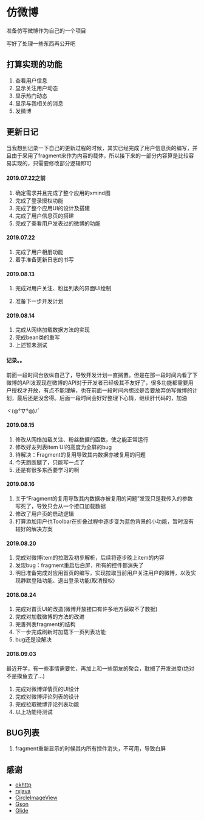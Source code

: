 # 仿微博
准备仿写微博作为自己的一个项目

写好了处理一些东西再公开吧


## 打算实现的功能
1. 查看用户信息
2. 显示关注用户动态
3. 显示热门动态
4. 显示与我相关的消息
5. 发微博



## 更新日记

当我想到记录一下自己的更新过程的时候，其实已经完成了用户信息页的编写，并且由于采用了fragment来作为内容的载体，所以接下来的一部分内容算是比较容易实现的，只需要修改部分逻辑即可



#### 2019.07.22之前

1. 确定需求并且完成了整个应用的xmind图
2. 完成了登录授权功能
3. 完成了整个应用UI的设计及搭建
4. 完成了用户信息页的搭建
5. 完成了查看用户发表过的微博的功能



#### 2019.07.22

1. 完成了用户相册功能
2. 着手准备更新日志的书写



#### 2019.08.13

1. 完成对用户关注、粉丝列表的界面UI绘制

2. 准备下一步开发计划



#### 2019.08.14

1. 完成从网络加载数据方法的实现
2. 完成bean类的重写
3. 上述暂未测试



#### 记录。。

前面一段时间台放纵自己了，导致开发计划一直搁置。但是在那一段时间内看了下微博的API发现现在微博的API对于开发者已经极其不友好了，很多功能都需要用户授权才开放，有点不能理解，也在前面一段时间内想过是否要放弃仿写微博的计划，最后还是没舍得。后面一段时间会好好整理下心情，继续肝代码的，加油

ヾ(◍°∇°◍)ﾉﾞ



#### 2019.08.15

1. 修改从网络加载关注、粉丝数据的函数，使之能正常运行
2. 修改好友列表item UI的高度为全屏的bug
3. 待解决：Fragment的复用导致其内数据亦被复用的问题
4. 今天跑断腿了，只能写一点了
5. 还是有很多东西要学习的啊



#### 2019.08.16

1. 关于“Fragment的复用导致其内数据亦被复用的问题”发现只是我传入的参数写死了，导致只会从一个接口加载数据
2. 修改了用户页的启动逻辑
3. 打算添加用户也Toolbar在折叠过程中逐步变为蓝色背景的小功能，暂时没有较好的解决方案



#### 2019.08.20

1. 完成对微博item的拉取及初步解析，后续将逐步晚上item的内容
2. 发现bug：fragment重启后白屏，所有的控件都消失了
3. 明日准备完成对应用首页的编写，实现拉取当前用户关注用户的微博，以及实现静默登陆功能、退出登录功能(取消授权)



#### 2018.08.24

1. 完成对首页UI的改造(微博开放接口有许多地方获取不了数据)
2. 完成对加载微博的方法的改进
3. 完善列表fragment的结构
4. 下一步完成刷新时加载下一页列表功能
5. bug还是没解决



#### 2018.09.03

最近开学，有一些事情需要忙，再加上和一些朋友的聚会，耽搁了开发进度(绝对不是摸鱼去了...)

1. 完成对微博详情页的UI设计
2. 完成对微博评论列表的设计
3. 完成拉取微博评论列表功能
4. 以上功能待测试



## BUG列表

1. fragment重新显示的时候其内所有控件消失，不可用，导致白屏




## 感谢
- [okhttp](https://github.com/square/okhttp)
- [rxjava](https://github.com/ReactiveX/RxJava)
- [CircleImageView](https://github.com/hdodenhof/CircleImageView)
- [Gson](https://github.com/google/gson)
- [Glide](https://github.com/bumptech/glide)
